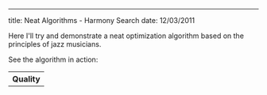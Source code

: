 --- 
title: Neat Algorithms - Harmony Search
date: 12/03/2011

Here I'll try and demonstrate a neat optimization algorithm based on the principles of jazz musicians. 

See the algorithm in action:
<div id="searchVis"></div>
<table id="searchResults">
  <tr class="out">
    <th>Quality</th>
  </tr>
</table>
<img src="/images/working.gif" id="status" style="display:none;">
<script type="text/javascript">
  var Harry = {};
</script>

<script src="/js/jquery.hive.js" type="text/javascript"></script>
<script src="/js/underscore.js" type="text/javascript"></script>
<script src="/js/protovis-d3.2.js" type="text/javascript"></script>
<script src="/js/harmonics/harmony.js" type="text/javascript"></script>
<script src="/js/harmonics/harmony_search.js" type="text/javascript"></script>
<script src="/js/harmonics/sudoku_puzzle.js" type="text/javascript"></script>
<script src="/js/harmonics/sudoku_harmony.js" type="text/javascript"></script>
<script src="/js/harmonics/sudoku_visualization.js" type="text/javascript"></script>
<script src="/js/harmonics/sudoku.js" type="text/javascript"></script>
<link href='/css/harmonics.css' rel='stylesheet' type='text/css' /> 
